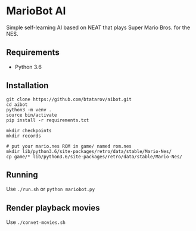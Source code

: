# MarioBot AI

Simple self-learning AI based on NEAT that plays Super Mario Bros. for the NES.

## Requirements
* Python 3.6

## Installation
    git clone https://github.com/btatarov/aibot.git
    cd aibot
    python3 -m venv .
    source bin/activate
    pip install -r requirements.txt

    mkdir checkpoints
    mkdir records

    # put your mario.nes ROM in game/ named rom.nes
    mkdir lib/python3.6/site-packages/retro/data/stable/Mario-Nes/
    cp game/* lib/python3.6/site-packages/retro/data/stable/Mario-Nes/

## Running
Use `./run.sh` or `python mariobot.py`

## Render playback movies
Use `./convet-movies.sh`
